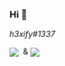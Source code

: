 ### Hi 👋
<p align="center">
<p>
   <em>h3xify#1337</em>
</p>
<p>
   <a>
   <img align="center" src="https://img.shields.io/badge/-developer-orange?&style=for-the-badge"/>
   </a> &nbsp;& 
   <a>
   <img align="center" src="https://img.shields.io/badge/-%20reverse%20engineer-blue?&style=for-the-badge"/>
   </a>
</p>
